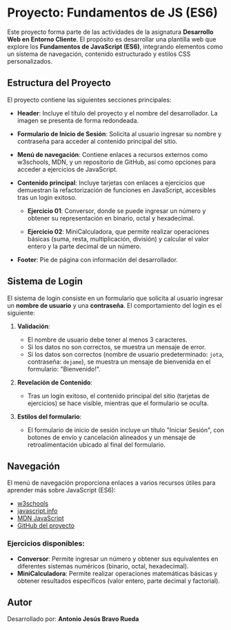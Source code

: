# Proyecto: Fundamentos de JS (ES6)

Este proyecto forma parte de las actividades de la asignatura **Desarrollo Web en Entorno Cliente**. El propósito es desarrollar una plantilla web que explore los **Fundamentos de JavaScript (ES6)**, integrando elementos como un sistema de navegación, contenido estructurado y estilos CSS personalizados.

## Estructura del Proyecto

El proyecto contiene las siguientes secciones principales:

- **Header**: Incluye el título del proyecto y el nombre del desarrollador. La imagen se presenta de forma redondeada.
  
- **Formulario de Inicio de Sesión**: Solicita al usuario ingresar su nombre y contraseña para acceder al contenido principal del sitio.

- **Menú de navegación**: Contiene enlaces a recursos externos como w3schools, MDN, y un repositorio de GitHub, así como opciones para acceder a ejercicios de JavaScript.

- **Contenido principal**: Incluye tarjetas con enlaces a ejercicios que demuestran la refactorización de funciones en JavaScript, accesibles tras un login exitoso.

  - **Ejercicio 01**: Conversor, donde se puede ingresar un número y obtener su representación en binario, octal y hexadecimal.
  
  - **Ejercicio 02**: MiniCalculadora, que permite realizar operaciones básicas (suma, resta, multiplicación, división) y calcular el valor entero y la parte decimal de un número.

- **Footer**: Pie de página con información del desarrollador.

## Sistema de Login

El sistema de login consiste en un formulario que solicita al usuario ingresar un **nombre de usuario** y una **contraseña**. El comportamiento del login es el siguiente:

1. **Validación**: 
   - El nombre de usuario debe tener al menos 3 caracteres.
   - Si los datos no son correctos, se muestra un mensaje de error.
   - Si los datos son correctos (nombre de usuario predeterminado: `jota`, contraseña: `dejame`), se muestra un mensaje de bienvenida en el formulario: "Bienvenido!".

2. **Revelación de Contenido**: 
   - Tras un login exitoso, el contenido principal del sitio (tarjetas de ejercicios) se hace visible, mientras que el formulario se oculta.

3. **Estilos del formulario**: 
   - El formulario de inicio de sesión incluye un título "Iniciar Sesión", con botones de envío y cancelación alineados y un mensaje de retroalimentación ubicado al final del formulario.

## Navegación

El menú de navegación proporciona enlaces a varios recursos útiles para aprender más sobre JavaScript (ES6):

- [w3schools](https://www.w3schools.com/js/default.asp)
- [javascript.info](https://es.javascript.info/js)
- [MDN JavaScript](https://developer.mozilla.org/es/docs/Web/JavaScript)
- [GitHub del proyecto](https://github.com/antoniobr4/DW_Entorno_Cliente)

### Ejercicios disponibles:

- **Conversor**: Permite ingresar un número y obtener sus equivalentes en diferentes sistemas numéricos (binario, octal, hexadecimal).
- **MiniCalculadora**: Permite realizar operaciones matemáticas básicas y obtener resultados específicos (valor entero, parte decimal y factorial).

## Autor

Desarrollado por: **Antonio Jesús Bravo Rueda**


